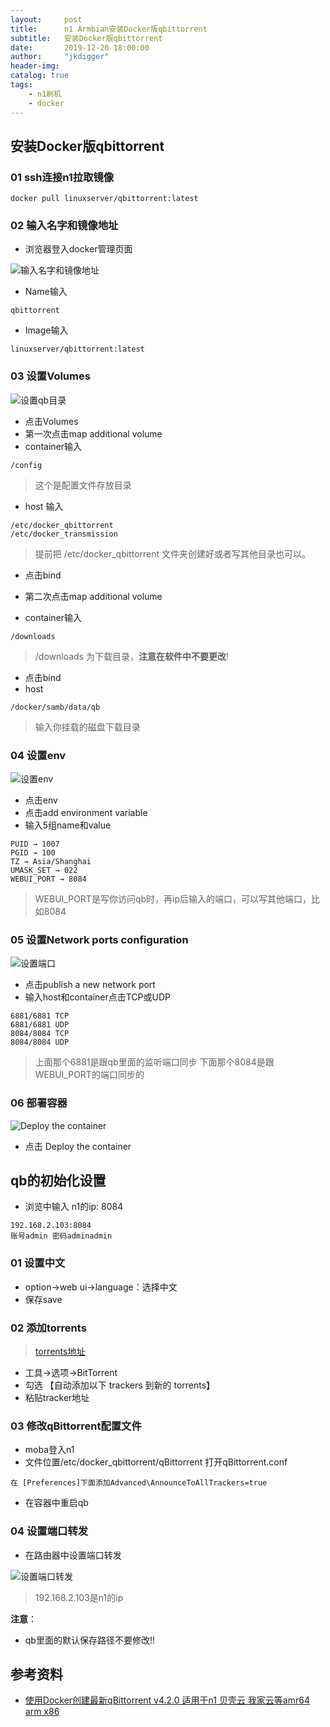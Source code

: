 ```yaml
---
layout:     post
title:      n1 Armbian安装Docker版qbittorrent
subtitle:   安装Docker版qbittorrent
date:       2019-12-20 18:00:00
author:     "jkdigger"
header-img: 
catalog: true
tags:
    - n1刷机
    - docker
---
```


## 安装Docker版qbittorrent

### 01 ssh连接n1拉取镜像

```
docker pull linuxserver/qbittorrent:latest
```

### 02 输入名字和镜像地址

- 浏览器登入docker管理页面

![输入名字和镜像地址](https://raw.githubusercontent.com/jkdigger/picForBlog/master/images/20191220200343.png)

- Name输入

```
qbittorrent 
```

- Image输入

```
linuxserver/qbittorrent:latest
```

### 03 设置Volumes

![设置qb目录](https://raw.githubusercontent.com/jkdigger/picForBlog/master/images/20191220200255.png)

- 点击Volumes
- 第一次点击map additional volume
- container输入

```
/config
```

>  这个是配置文件存放目录 

- host 输入

```
/etc/docker_qbittorrent
/etc/docker_transmission
```

> 提前把 /etc/docker_qbittorrent 文件夹创建好或者写其他目录也可以。

- 点击bind



- 第二次点击map additional volume
- container输入

```
/downloads 
```

> /downloads 为下载目录，**注意在软件中不要更改**!

- 点击bind
- host

```
/docker/samb/data/qb
```

> 输入你挂载的磁盘下载目录

###  04 设置env 

![设置env](https://raw.githubusercontent.com/jkdigger/picForBlog/master/images/20191220201106.png)

- 点击env 
- 点击add environment variable
- 输入5组name和value

```
PUID → 1007   
PGID → 100  
TZ → Asia/Shanghai  
UMASK_SET → 022  
WEBUI_PORT → 8084
```

> WEBUI_PORT是写你访问qb时，再ip后输入的端口，可以写其他端口，比如8084

###  05 设置Network ports configuration 

![设置端口](https://raw.githubusercontent.com/jkdigger/picForBlog/master/images/20191220201626.png)

- 点击publish a new network port
- 输入host和container点击TCP或UDP

```
6881/6881 TCP
6881/6881 UDP
8084/8084 TCP
8084/8084 UDP
```

> 上面那个6881是跟qb里面的监听端口同步
> 下面那个8084是跟WEBUI_PORT的端口同步的

### 06 部署容器

![Deploy the container](https://raw.githubusercontent.com/jkdigger/picForBlog/master/images/20191220201800.png)

- 点击  Deploy the container

## qb的初始化设置

- 浏览中输入 n1的ip: 8084

```
192.168.2.103:8084
账号admin 密码adminadmin
```

### 01 设置中文

- option→web ui→language：选择中文
- 保存save

### 02 添加torrents

> [torrents地址](https://github.com/ngosang/trackerslist)

- 工具→选项→BitTorrent
- 勾选 【自动添加以下 trackers 到新的 torrents】
- 粘贴tracker地址

### 03 修改qBittorrent配置文件 

- moba登入n1
-  文件位置/etc/docker_qbittorrent/qBittorrent  打开qBittorrent.conf 

```
在 [Preferences]下面添加Advanced\AnnounceToAllTrackers=true
```

- 在容器中重启qb

### 04 设置端口转发

- 在路由器中设置端口转发

![设置端口转发](https://raw.githubusercontent.com/jkdigger/picForBlog/master/images/20191220204935.png)

> 192.168.2.103是n1的ip

 **注意**：

- qb里面的默认保存路径不要修改!!

## 参考资料

- [使用Docker创建最新qBittorrent v4.2.0 适用于n1 贝壳云 我家云等amr64 arm x86](https://www.right.com.cn/forum/forum.php?mod=viewthread&tid=1325243&extra=page%3D3%26filter%3Dtypeid%26typeid%3D21&page=1)